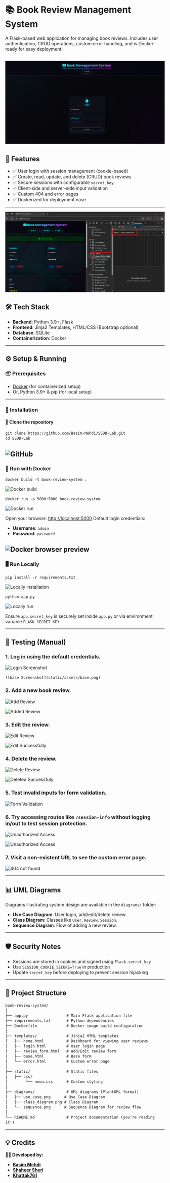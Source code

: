 # 📚 Book Review Management System

A Flask-based web application for managing book reviews. Includes user authentication, CRUD operations, custom error handling, and is Docker-ready for easy deployment.

![Overview ](static/assets/overview.png)
---

## 🚀 Features

- ✅ User login with session management (cookie-based)
- ✅ Create, read, update, and delete (CRUD) book reviews
- ✅ Secure sessions with configurable `secret_key`
- ✅ Client-side and server-side input validation
- ✅ Custom 404 and error pages
- ✅ Dockerized for deployment ease

---

![Cookie Show ](static/assets/cookies.png)

## 🛠️ Tech Stack

- **Backend**: Python 3.9+, Flask
- **Frontend**: Jinja2 Templates, HTML/CSS (Bootstrap optional)
- **Database**: SQLite
- **Containerization**: Docker

---

## ⚙️ Setup & Running

### 📦 Prerequisites

- [Docker](https://www.docker.com/) (for containerized setup)
- Or, Python 3.9+ & pip (for local setup)

---

### 🔧 Installation

#### 🔹 Clone the repository

```
git clone https://github.com/Basim-Mehdi/SSDD-Lab.git
cd SSDD-Lab 
````
![GitHub ](static/assets/gitclone.png)
---

### 🐳 Run with Docker

```
docker build -t book-review-system .
```

![Docker build ](static/assets/dockerbuild.png)

```
docker run -p 5000:5000 book-review-system
```

![Docker run ](static/assets/dockerrun.png)

Open your browser: [http://localhost:5000](http://localhost:5000)
Default login credentials:

* **Username**: `admin`
* **Password**: `password`

![Docker browser preview ](static/assets/docker-browser.png)
---

### 🖥️ Run Locally

```
pip install -r requirements.txt
```

![Locally installation ](static/assets/locally-pip.png)

```
python app.py
```

![Locally run ](static/assets/locallyrun.png)

Ensure `app.secret_key` is securely set inside `app.py` or via environment variable `FLASK_SECRET_KEY`.

---

## 🧪 Testing (Manual)

### 1. Log in using the default credentials.  

   ![Login Screenshot](static/assets/login.png)

    ![base Screenshot](static/assets/base.png)

### 2. Add a new book review.

   ![Add Review](static/assets/add_book.png)

   ![Added Review](static/assets/review_added.png)

### 3. Edit the review.

   ![Edit Review](static/assets/edit.png)

   ![Edit Successfully](static/assets/edit_successfully.png)

### 4. Delete the review.

   ![Delete Review](static/assets/delete.png)

   ![Deleted Successfuly](static/assets/deleted_successfully.png)

### 5. Test invalid inputs for form validation.

   ![Form Validation](static/assets/formValidation.png)

### 6. Try accessing routes like `/session-info` without logging in/out to test session protection.

   ![Unauthorized Access](static/assets/session_info_LoggedOut.png)

   ![Unauthorized Access](static/assets/session_info_LoggedIn.png)

### 7. Visit a non-existent URL to see the custom error page.

   ![404 not found ](static/assets/error.png)

---

## 📊 UML Diagrams

Diagrams illustrating system design are available in the `diagrams/` folder:

* **Use Case Diagram**: User login, add/edit/delete review.
* **Class Diagram**: Classes like `User`, `Review`, `Session`.
* **Sequence Diagram**: Flow of adding a new review.

---

## 🛡️ Security Notes

* Sessions are stored in cookies and signed using `Flask.secret_key`
* Use `SESSION_COOKIE_SECURE=True` in production
* Update `secret_key` before deploying to prevent session hijacking

---

## 📁 Project Structure

```
book-review-system/
│
├── app.py                 # Main Flask application file
├── requirements.txt       # Python dependencies
├── Dockerfile             # Docker image build configuration
│
├── templates/             # Jinja2 HTML templates
│   ├── home.html          # Dashboard for viewing user reviews
│   ├── login.html         # User login page
│   ├── review_form.html   # Add/Edit review form
|   ├── base.html          # Base form
│   └── error.html         # Custom error page
│
├── static/                # Static files
│   ├── css/
│        └── neon.css      # Custom styling
│
├── diagrams/              # UML diagrams (PlantUML format)
│   ├── use_case.png      # Use Case Diagram
│   ├── class_diagram.png # Class Diagram
│   └── sequence.png      # Sequence Diagram for review flow
│
└── README.md              # Project documentation (you're reading it!)
```

---


## 💡 Credits

**👨‍💻 Developed by:**

- [**Basim Mehdi**](https://github.com/Basim-Mehdi)
- [**Shaheer Sheri**](https://github.com/Shaheer-Sheri)
- [**Khattak761**](https://github.com/Khattak761)





